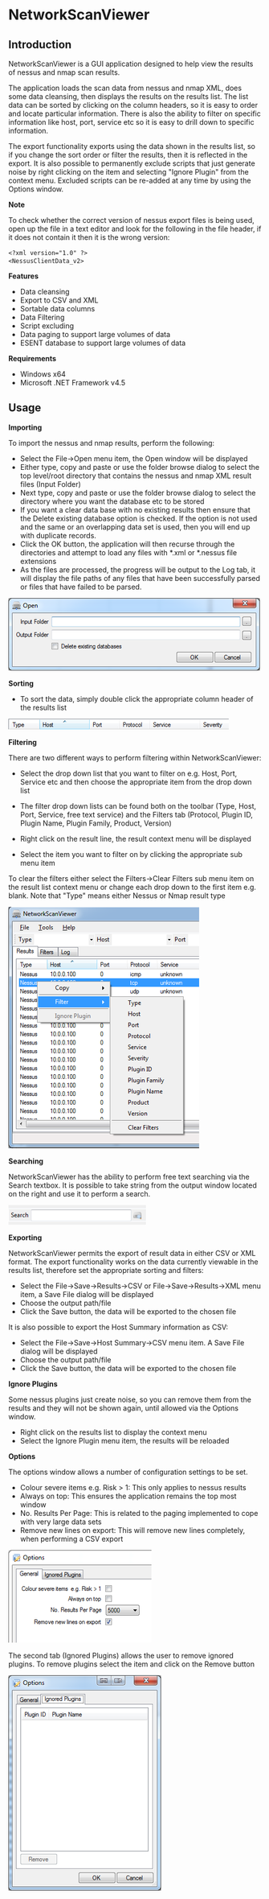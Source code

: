# NetworkScanViewer #

## Introduction ##

NetworkScanViewer is a GUI application designed to help view the results of nessus and nmap  scan results. 

The application loads the scan data from nessus and nmap XML, does some data cleansing, then displays the results on the results list. The list data can be sorted by clicking on the column headers, so it is easy to order and locate particular information. There is also the ability to filter on specific information like host, port, service etc so it is easy to drill down to specific information.

The export functionality exports using the data shown in the results list, so if you change the sort order or filter the results, then it is reflected in the export. It is also possible to permanently exclude scripts that just generate noise by right clicking on the item and selecting "Ignore Plugin" from the context menu. Excluded scripts can be re-added at any time by using the Options window.

**Note**

To check whether the correct version of nessus export files is being used, open up the file in a text editor and look for the following in the file header, if it does not contain it then it is the wrong version:

    <?xml version="1.0" ?>
    <NessusClientData_v2>
    
**Features**

- Data cleansing
- Export to CSV and XML
- Sortable data columns
- Data Filtering
- Script excluding
- Data paging to support large volumes of data
- ESENT database to support large volumes of data

**Requirements**

- Windows x64
- Microsoft .NET Framework v4.5

## Usage ##

**Importing**

To import the nessus and nmap results, perform the following:

- Select the File->Open menu item, the Open window will be displayed
- Either type, copy and paste or use the folder browse dialog to select the top level/root directory that contains the nessus and nmap XML result files (Input Folder)
- Next type, copy and paste or use the folder browse dialog to select the directory where you want the database etc to be stored
- If you want a clear data base with no existing results then ensure that the Delete existing database option is checked. If the option is not used and the same or an overlapping data set is used, then you will end up with duplicate records.
- Click the OK button, the application will then recurse through the directories and attempt to load any files with *.xml or *.nessus file extensions
- As the files are processed, the progress will be output to the Log tab, it will display the file paths of any files that have been successfully parsed or files that have failed to be parsed.

![](Open.png)

**Sorting**

- To sort the data, simply double click the appropriate column header of the results list

![](Sort.png)

**Filtering**

There are two different ways to perform filtering within NetworkScanViewer:

- Select the drop down list that you want to filter on e.g. Host, Port, Service etc and then choose the appropriate item from the drop down list
- The filter drop down lists can be found both on the toolbar (Type, Host, Port, Service, free text service) and the Filters tab (Protocol, Plugin ID, Plugin Name, Plugin Family, Product, Version)

- Right click on the result line, the result context menu will be displayed
- Select the item you want to filter on by clicking the appropriate sub menu item

To clear the filters either select the Filters->Clear Filters sub menu item on the result list context menu or change each drop down to the first item e.g. blank. Note that "Type" means either Nessus or Nmap result type

![](Filter.png)

**Searching**

NetworkScanViewer has the ability to perform free text searching via the Search textbox. It is possible to take string from the output window located on the right and use it to perform a search. 

![](Search.png)

**Exporting**

NetworkScanViewer permits the export of result data in either CSV or XML format. The export functionality works on the data currently viewable in the results list, therefore set the appropriate sorting and filters:

- Select the File->Save->Results->CSV or File->Save->Results->XML menu item, a Save File dialog will be displayed
- Choose the output path/file
- Click the Save button, the data will be exported to the chosen file

It is also possible to export the Host Summary information as CSV:
- Select the File->Save->Host Summary->CSV menu item. A Save File dialog will be displayed
- Choose the output path/file
- Click the Save button, the data will be exported to the chosen file

**Ignore Plugins**

Some nessus plugins just create noise, so you can remove them from the results and they will not be shown again, until allowed via the Options window.

- Right click on the results list to display the context menu
- Select the Ignore Plugin menu item, the results will be reloaded

**Options**

The options window allows a number of configuration settings to be set.

- Colour severe items e.g. Risk > 1: This only applies to nessus results
- Always on top: This ensures the application remains the top most window
- No. Results Per Page: This is related to the paging implemented to cope with very large data sets
- Remove new lines on export: This will remove new lines completely, when performing a CSV export

![](Options.png)

The second tab (Ignored Plugins) allows the user to remove ignored plugins. To remove plugins select the item and click on the Remove button

![](Options2.png)